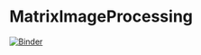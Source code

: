 # MatrixImageProcessing


[![Binder](https://mybinder.org/badge_logo.svg)](https://mybinder.org/v2/gh/SimonBojesen/MatrixImageProcessing/HEAD)
